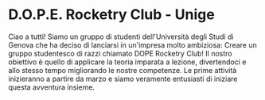 # D.O.P.E. Rocketry Club - Unige

Ciao a tutti! 
Siamo un gruppo di studenti dell'Università degli Studi di Genova che ha deciso di lanciarsi in un'impresa molto ambiziosa: Creare un gruppo studentesco di razzi chiamato DOPE Rocketry Club!
Il nostro obiettivo è quello di applicare la teoria imparata a lezione, divertendoci e allo stesso tempo migliorando le nostre competenze.
Le prime attività inizieranno a partire da marzo e siamo veramente entusiasti di iniziare questa avventura insieme.

<!--

**Here are some ideas to get you started:**

🙋‍♀️ A short introduction - what is your organization all about?
🌈 Contribution guidelines - how can the community get involved?
👩‍💻 Useful resources - where can the community find your docs? Is there anything else the community should know?
🍿 Fun facts - what does your team eat for breakfast?
🧙 Remember, you can do mighty things with the power of [Markdown](https://docs.github.com/github/writing-on-github/getting-started-with-writing-and-formatting-on-github/basic-writing-and-formatting-syntax)
-->
